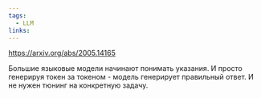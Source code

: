 ```yaml
---
tags:
  - LLM
links:
---
```

https://arxiv.org/abs/2005.14165

Большие языковые модели начинают понимать указания. И просто генерируя токен за токеном - модель генерирует правильный ответ. И не нужен тюнинг на конкретную задачу.